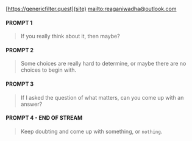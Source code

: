 [https://genericfilter.quest](site)
[mailto:reaganiwadha@outlook.com](mail)


#### PROMPT 1
> If you really think about it, then maybe? 

#### PROMPT 2
> Some choices are really hard to determine, or maybe there are no choices to begin with.

#### PROMPT 3
> If I asked the question of what matters, can you come up with an answer?

#### PROMPT 4 - END OF STREAM
> Keep doubting and come up with something, or `nothing`.

